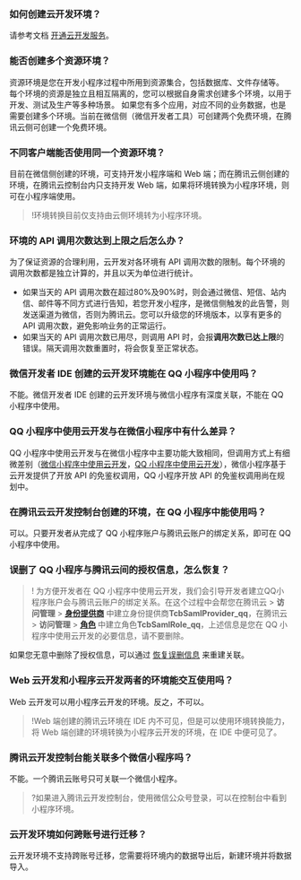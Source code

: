 ### 如何创建云开发环境？

请参考文档 [开通云开发服务](https://cloud.tencent.com/document/product/876/31614)。


### 能否创建多个资源环境？

资源环境是您在开发小程序过程中所用到资源集合，包括数据库、文件存储等。
每个环境的资源是独立且相互隔离的，您可以根据自身需求创建多个环境，以用于开发、测试及生产等多种场景。
如果您有多个应用，对应不同的业务数据，也是需要创建多个环境。当前在微信侧（微信开发者工具）可创建两个免费环境，在腾讯云侧可创建一个免费环境。


### 不同客户端能否使用同一个资源环境？

目前在微信侧创建的环境，可支持开发小程序端和 Web 端；而在腾讯云侧创建的环境，在腾讯云控制台内只支持开发 Web 端，如果将环境转换为小程序环境，则可在小程序端使用。
>!环境转换目前仅支持由云侧环境转为小程序环境。


### 环境的 API 调用次数达到上限之后怎么办？

为了保证资源的合理利用，云开发对各环境有 API 调用次数的限制。每个环境的调用次数都是独立计算的，并且以天为单位进行统计。
- 如果当天的 API 调用次数在超过80%及90%时，则会通过微信、短信、站内信、邮件等不同方式进行告知，若您开发小程序，是微信侧触发的此告警，则发送渠道为微信，否则为腾讯云。您可以升级您的环境版本，以享有更多的 API 调用次数，避免影响业务的正常运行。
- 如果当天的 API 调用次数已用尽，则调用 API 时，会报**调用次数已达上限**的错误。隔天调用次数重置时，将会恢复至正常状态。

### 微信开发者 IDE 创建的云开发环境能在 QQ 小程序中使用吗？
不能。微信开发者 IDE 创建的云开发环境与微信小程序有深度关联，不能在 QQ 小程序中使用。

### QQ 小程序中使用云开发与在微信小程序中有什么差异？
QQ 小程序中使用云开发与在微信小程序中主要功能大致相同，但调用方式上有细微差别（[微信小程序中使用云开发](https://developers.weixin.qq.com/miniprogram/dev/wxcloud/basis/getting-started.html)，[QQ 小程序中使用云开发](https://q.qq.com/wiki/cloud/base/startup.html)），微信小程序基于云开发提供了开放 API 的免鉴权调用，QQ 小程序开放 API 的免鉴权调用尚在规划中。

### 在腾讯云云开发控制台创建的环境，在 QQ 小程序中能使用吗？
可以。只要开发者从完成了 QQ 小程序账户与腾讯云账户的绑定关系，即可在 QQ 小程序中使用。

### 误删了 QQ 小程序与腾讯云间的授权信息，怎么恢复？
>! 为方便开发者在 QQ 小程序中使用云开发，我们会引导开发者建立QQ小程序账户会与腾讯云账户的绑定关系。在这个过程中会帮您在腾讯云 > **访问管理** > **[身份提供商](https://console.cloud.tencent.com/cam/idp)** 中建立身份提供商**TcbSamlProvider_qq**，在腾讯云 > **访问管理** > **[角色](https://console.cloud.tencent.com/cam/role)** 中建立角色**TcbSamlRole_qq**，上述信息是您在 QQ 小程序中使用云开发的必要信息，请不要删除。

如果您无意中删除了授权信息，可以通过 [恢复误删信息](https://console.cloud.tencent.com/tcb/attachapp?checkSAMLSource=qq) 来重建关联。

### Web 云开发和小程序云开发两者的环境能交互使用吗？
Web 云开发可以用小程序云开发的环境。反之，不可以。
>!Web 端创建的腾讯云环境在 IDE 内不可见，但是可以使用环境转换能力，将 Web 端创建的环境转换为小程序云开发的环境，在 IDE 中便可见了。

### 腾讯云开发控制台能关联多个微信小程序吗？
不能。一个腾讯云账号只可关联一个微信小程序。
>?如果进入腾讯云开发控制台，使用微信公众号登录，可以在控制台中看到小程序环境。

### 云开发环境如何跨账号进行迁移？
云开发环境不支持跨账号迁移，您需要将环境内的数据导出后，新建环境并将数据导入。

